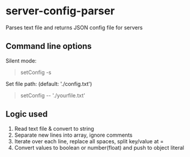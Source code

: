 # server-config-parser
Parses text file and returns JSON config file for servers

## Command line options
Silent mode:
> setConfig -s

Set file path: (default: './config.txt')
> setConfig -- './yourfile.txt'

## Logic used
1. Read text file & convert to string
2. Separate new lines into array, ignore comments
3. Iterate over each line, replace all spaces, split key/value at =
4. Convert values to boolean or number(float) and push to object literal